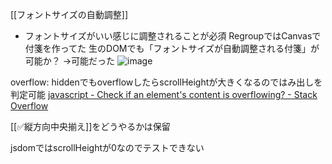 
[[フォントサイズの自動調整]]
- フォントサイズがいい感じに調整されることが必須
RegroupではCanvasで付箋を作ってた
生のDOMでも「フォントサイズが自動調整される付箋」が可能か？
→可能だった
![image](https://gyazo.com/2ac6fc4c057110bfef02262e9ee20bbd/thumb/1000)

overflow: hiddenでもoverflowしたらscrollHeightが大きくなるのではみ出しを判定可能
[javascript - Check if an element's content is overflowing? - Stack Overflow](https://stackoverflow.com/questions/9333379/check-if-an-elements-content-is-overflowing)

[[✅縦方向中央揃え]]をどうやるかは保留

jsdomではscrollHeightが0なのでテストできない

